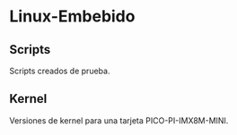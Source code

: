# Linux-Embebido
## Scripts
Scripts creados de prueba.
## Kernel
Versiones de kernel para una tarjeta PICO-PI-IMX8M-MINI.

